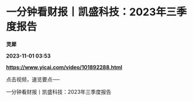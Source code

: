 # 一分钟看财报丨凯盛科技：2023年三季度报告
**灵犀**

**2023-11-01 03:53**

**https://www.yicai.com/video/101892288.html**

点击视频，速览要点──

一分钟看财报丨凯盛科技：2023年三季度报告